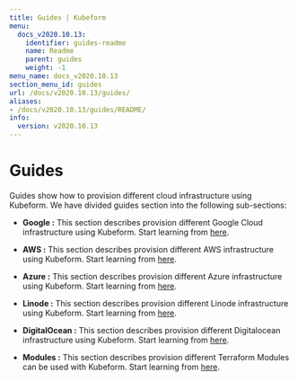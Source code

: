 ```yaml
---
title: Guides | Kubeform
menu:
  docs_v2020.10.13:
    identifier: guides-readme
    name: Readme
    parent: guides
    weight: -1
menu_name: docs_v2020.10.13
section_menu_id: guides
url: /docs/v2020.10.13/guides/
aliases:
- /docs/v2020.10.13/guides/README/
info:
  version: v2020.10.13
---
```


# Guides

Guides show how to provision different cloud infrastructure using Kubeform. We have divided guides section into the following sub-sections:

- **Google :** This section describes provision different Google Cloud infrastructure using Kubeform. Start learning from [here](/docs/v2020.10.13/guides/google/README).

- **AWS :** This section describes provision different AWS infrastructure using Kubeform. Start learning from [here](/docs/v2020.10.13/guides/aws/README).

- **Azure :** This section describes provision different Azure infrastructure using Kubeform. Start learning from [here](/docs/v2020.10.13/guides/azure/README).

- **Linode :** This section describes provision different Linode infrastructure using Kubeform. Start learning from [here](/docs/v2020.10.13/guides/linode/README).

- **DigitalOcean :** This section describes provision different Digitalocean infrastructure using Kubeform. Start learning from [here](/docs/v2020.10.13/guides/digitalocean/README).

- **Modules :** This section describes provision different Terraform Modules can be used with Kubeform. Start learning from [here](/docs/v2020.10.13/guides/modules/README).
